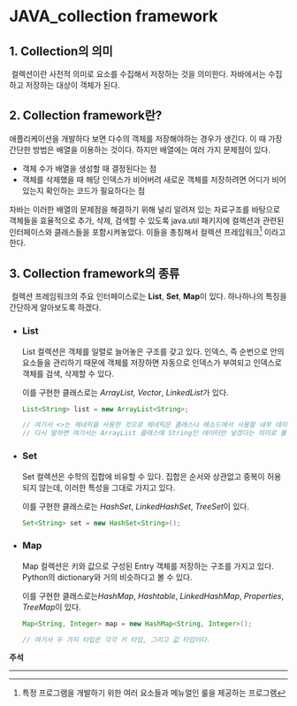# JAVA_collection framework



## 1. Collection의 의미

​	컬렉션이란 사전적 의미로 요소를 수집해서 저장하는 것을 의미한다. 자바에서는 수집하고 저장하는 대상이 객체가 된다.

## 2. Collection framework란?

  애플리케이션을 개발하다 보면 다수의 객체를 저장해야하는 경우가 생긴다. 이 때 가장 간단한 방법은 배열을 이용하는 것이다. 하지만 배열에는 여러 가지 문제점이 있다.

- 객체 수가 배열을 생성할 때 결정된다는 점
- 객체를 삭제했을 때 해당 인덱스가 비어버려 새로운 객체를 저장하려면 어디가 비어있는지 확인하는 코드가 필요하다는 점

 자바는 이러한 배열의 문제점을 해결하기 위해 널리 알려져 있는 자료구조를 바탕으로 객체들을 효율적으로 추가, 삭제, 검색할 수 있도록 java.util 패키지에 컬렉션과 관련된 인터페이스와 클래스들을 포함시켜놓았다. 이들을 총칭해서 컬렉션 프레임워크[^1] 이라고 한다. 

## 3. Collection framework의 종류

​	컬렉션 프레임워크의 주요 인터페이스로는 **List**, **Set**, **Map**이 있다. 하나하나의 특징을 간단하게 알아보도록 하겠다.

- ### List

  List 컬렉션은 객체를 일렬로 늘어놓은 구조를 갖고 있다. 인덱스, 즉 순번으로 안의 요소들을 관리하기 때문에 객체를 저장하면 자동으로 인덱스가 부여되고 인덱스로 객체를 검색, 삭제할 수 있다.

  이를 구현한 클래스로는 *ArrayList*, *Vector*, *LinkedList*가 있다.

  ```java
  List<String> list = new ArrayList<String>;
  
  // 여기서 <>는 제네릭을 사용한 것으로 제네릭은 클래스나 메소드에서 사용할 내부 데이터 타입을 컴파일 시에 미리 저장하는 방법이다.
  // 다시 말하면 여기서는 ArrayList 클래스에 String인 데이터만 넣겠다는 의미로 볼 수 있다.
  ```

- ### Set

  Set 컬렉션은 수학의 집합에 비유할 수 있다. 집합은 순서와 상관없고 중복이 허용되지 않는데, 이러한 특성을 그대로 가지고 있다.

  이를 구현한 클래스로는 *HashSet*, *LinkedHashSet*, *TreeSet*이 있다.

  ```java
  Set<String> set = new HashSet<String>();
  ```

- ### Map

  Map 컬렉션은 키와 값으로 구성된 Entry 객체를 저장하는 구조를 가지고 있다. Python의 dictionary와 거의 비슷하다고 볼 수 있다.

  이를 구현한 클래스로는*HashMap*, *Hashtable*, *LinkedHashMap*, *Properties*, *TreeMap*이 있다.

  ```java
  Map<String, Integer> map = new HashMap<String, Integer>();
  
  // 여기서 두 가지 타입은 각각 키 타입, 그리고 값 타입이다.
  ```



**주석**

___

[^1]: 특정 프로그램을 개발하기 위한 여러 요소들과 메뉴얼인 룰을 제공하는 프로그램
